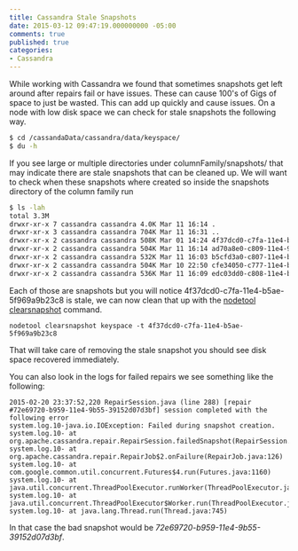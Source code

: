 ```yaml
---
title: Cassandra Stale Snapshots
date: 2015-03-12 09:47:19.000000000 -05:00
comments: true
published: true
categories:
- Cassandra
---
```

While working with Cassandra we found that sometimes snapshots get left around after repairs fail or have issues. These can cause 100's of Gigs of space to just be wasted. This can add up quickly and cause issues. On a node with low disk space we can check for stale snapshots the following way.

```sh
$ cd /cassandaData/cassandra/data/keyspace/
$ du -h
```

If you see large or multiple directories under columnFamily/snapshots/ that may indicate there are stale snapshots that can be cleaned up.
We will want to check when these snapshots where created so inside the snapshots directory of the column family run

```sh
$ ls -lah
total 3.3M
drwxr-xr-x 7 cassandra cassandra 4.0K Mar 11 16:14 .
drwxr-xr-x 3 cassandra cassandra 704K Mar 11 16:31 ..
drwxr-xr-x 2 cassandra cassandra 508K Mar 01 14:24 4f37dcd0-c7fa-11e4-b5ae-5f969a9b23c8
drwxr-xr-x 2 cassandra cassandra 504K Mar 11 16:14 ad70a8e0-c809-11e4-9b55-39152d07d3bf
drwxr-xr-x 2 cassandra cassandra 532K Mar 11 16:03 b5cfd3a0-c807-11e4-bcd5-db76d671c3d5
drwxr-xr-x 2 cassandra cassandra 504K Mar 10 22:50 cfe34050-c777-11e4-b5ae-5f969a9b23c8
drwxr-xr-x 2 cassandra cassandra 536K Mar 11 16:09 edc03dd0-c808-11e4-be46-35521ca10087
```

Each of those are snapshots but you will notice 4f37dcd0-c7fa-11e4-b5ae-5f969a9b23c8 is stale, we can now clean that up with the [nodetool clearsnapshot](http://www.datastax.com/documentation/cassandra/2.1/cassandra/tools/toolsClearSnapShot.html) command.
```
nodetool clearsnapshot keyspace -t 4f37dcd0-c7fa-11e4-b5ae-5f969a9b23c8
```

That will take care of removing the stale snapshot you should see disk space recovered immediately.

You can also look in the logs for failed repairs we see something like the following:

```
2015-02-20 23:37:52,220 RepairSession.java (line 288) [repair #72e69720-b959-11e4-9b55-39152d07d3bf] session completed with the following error
system.log.10-java.io.IOException: Failed during snapshot creation.
system.log.10- at org.apache.cassandra.repair.RepairSession.failedSnapshot(RepairSession.java:323)
system.log.10- at org.apache.cassandra.repair.RepairJob$2.onFailure(RepairJob.java:126)
system.log.10- at com.google.common.util.concurrent.Futures$4.run(Futures.java:1160)
system.log.10- at java.util.concurrent.ThreadPoolExecutor.runWorker(ThreadPoolExecutor.java:1145)
system.log.10- at java.util.concurrent.ThreadPoolExecutor$Worker.run(ThreadPoolExecutor.java:615)
system.log.10- at java.lang.Thread.run(Thread.java:745)
```

In that case the bad snapshot would be _72e69720-b959-11e4-9b55-39152d07d3bf_.
